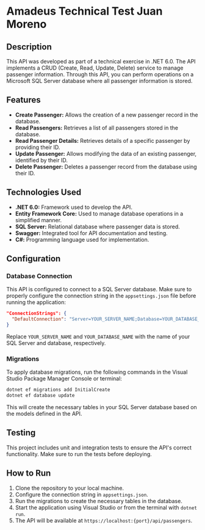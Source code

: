 # Amadeus Technical Test Juan Moreno

## Description

This API was developed as part of a technical exercise in .NET 6.0. The API implements a CRUD (Create, Read, Update, Delete) service to manage passenger information. Through this API, you can perform operations on a Microsoft SQL Server database where all passenger information is stored.

## Features

- **Create Passenger:** Allows the creation of a new passenger record in the database.
- **Read Passengers:** Retrieves a list of all passengers stored in the database.
- **Read Passenger Details:** Retrieves details of a specific passenger by providing their ID.
- **Update Passenger:** Allows modifying the data of an existing passenger, identified by their ID.
- **Delete Passenger:** Deletes a passenger record from the database using their ID.

## Technologies Used

- **.NET 6.0:** Framework used to develop the API.
- **Entity Framework Core:** Used to manage database operations in a simplified manner.
- **SQL Server:** Relational database where passenger data is stored.
- **Swagger:** Integrated tool for API documentation and testing.
- **C#:** Programming language used for implementation.

## Configuration

### Database Connection

This API is configured to connect to a SQL Server database. Make sure to properly configure the connection string in the `appsettings.json` file before running the application:

```json
"ConnectionStrings": {
  "DefaultConnection": "Server=YOUR_SERVER_NAME;Database=YOUR_DATABASE_NAME;Trusted_Connection=False;MultipleActiveResultSets=true;Encrypt=false"
}
```

Replace `YOUR_SERVER_NAME` and `YOUR_DATABASE_NAME` with the name of your SQL Server and database, respectively.

### Migrations

To apply database migrations, run the following commands in the Visual Studio Package Manager Console or terminal:

```bash
dotnet ef migrations add InitialCreate
dotnet ef database update
```

This will create the necessary tables in your SQL Server database based on the models defined in the API.

## Testing

This project includes unit and integration tests to ensure the API's correct functionality. Make sure to run the tests before deploying.

## How to Run

1. Clone the repository to your local machine.
2. Configure the connection string in `appsettings.json`.
3. Run the migrations to create the necessary tables in the database.
4. Start the application using Visual Studio or from the terminal with `dotnet run`.
5. The API will be available at `https://localhost:{port}/api/passengers`.
